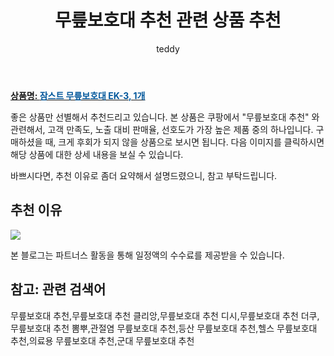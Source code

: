 ﻿---
layout: post
title:  "무릎보호대 추천 관련 상품 추천"
author: teddy
categories: [ 가구/인테리어 ]
tags: [무릎보호대 추천,무릎보호대 추천 클리앙,무릎보호대 추천 디시,무릎보호대 추천 더쿠,무릎보호대 추천 뽐뿌,관절염 무릎보호대 추천,등산 무릎보호대 추천,헬스 무릎보호대 추천,의료용 무릎보호대 추천,군대 무릎보호대 추천]
image: https://static.coupangcdn.com/image/retail/images/2016/03/28/16/5/da81958b-bff1-4fec-879d-4d76594a35d5.jpg 
description: "쿠팡에서 무릎보호대 추천 관련 상품으로 가장 고객 선호도가 높은 제품 중 하나입니다."
---

<a href="https://link.coupang.com/re/AFFSDP?lptag=AF3256674&pageKey=94168449&itemId=7830781556&vendorItemId=3017191659&traceid=V0-153-5cb209f386f587b1&requestid=20221223013605385322808"><b>상품명: <font color='#01579B'>잠스트 무릎보호대 EK-3, 1개</font></b></a>

좋은 상품만 선별해서 추천드리고 있습니다.
본 상품은 쿠팡에서 "무릎보호대 추천" 와 관련해서, 고객 만족도, 노출 대비 판매율, 선호도가 가장 높은 제품 중의 하나입니다.
구매하셨을 때, 크게 후회가 되지 않을 상품으로 보시면 됩니다. 
다음 이미지를 클릭하시면 해당 상품에 대한 상세 내용을 보실 수 있습니다.

바쁘시다면, 추천 이유로 좀더 요약해서 설명드렸으니, 참고 부탁드립니다.

## 추천 이유 

<a href="https://link.coupang.com/re/AFFSDP?lptag=AF3256674&pageKey=94168449&itemId=7830781556&vendorItemId=3017191659&traceid=V0-153-5cb209f386f587b1&requestid=20221223013605385322808"><img src="https://link.coupang.com/re/AFFSDP?lptag=AF3256674&pageKey=94168449&itemId=7830781556&vendorItemId=3017191659&traceid=V0-153-5cb209f386f587b1&requestid=20221223013605385322808"></a> 

본 블로그는 파트너스 활동을 통해 일정액의 수수료를 제공받을 수 있습니다.

## 참고: 관련 검색어    
무릎보호대 추천,무릎보호대 추천 클리앙,무릎보호대 추천 디시,무릎보호대 추천 더쿠,무릎보호대 추천 뽐뿌,관절염 무릎보호대 추천,등산 무릎보호대 추천,헬스 무릎보호대 추천,의료용 무릎보호대 추천,군대 무릎보호대 추천